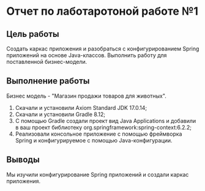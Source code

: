 # Отчет по лаботаротоной работе №1

## Цель работы
Создать каркас приложения и разобраться с конфигурированием Spring приложений на основе Java-классов.
Выполнить работу для поставленной бизнес-модели.

## Выполнение работы
Бизнес модель - "Магазин продажи товаров для животных".
1) Скачали и установили Axiom Standard JDK 17.0.14;
2) Скачали и установили Gradle 8.12;
3) С помощью Gradle создали проект вид Java Applications и добавили в ваш проект библиотеку org.springframework:spring-context:6.2.2;
4) Реализовали консольное приложение с помощью фреймворка Spring и конфигурируемое с помощью Java-конфигурации.

## Выводы
Мы изучили конфигурирование Spring приложений и создали каркас приложения.